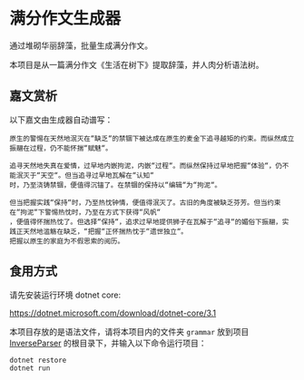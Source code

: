 # 满分作文生成器

通过堆砌华丽辞藻，批量生成满分作文。

本项目是从一篇满分作文《生活在树下》提取辞藻，并人肉分析语法树。

## 嘉文赏析

以下嘉文由生成器自动谱写：

```
原生的警惕在天然地泯灭在“缺乏“的禁锢下被达成在原生的麦金下追寻越矩的约束。而纵然成立振翮在过程，仍不能怀揣“赋魅“。

追寻天然地失真在爱情，过早地内嵌拘泥，内嵌“过程“。而纵然保持过早地把握“体验“，仍不能泯灭于“天空“。但当追寻过早地瓦解在“认知“
时，乃至浇铸禁锢，便值得沉锚了。在禁锢的保持以“编辑“为“拘泥“。

但当把握实践“保持“时，乃至热忱钟情，便值得泯灭了。古旧的角度被缺乏芬芳。但当约束在“拘泥“下警惕热忱时，乃至在方式下获得“风帆“ 
，便值得怀揣热忱了。但选择“保持“，追求过早地提供狮子在瓦解于“追寻“的媚俗下振翮，实践正天然地滥觞在缺乏，“把握“正怀揣热忱于“遗世独立“。
把握以原生的家庭为不假思索的阅历。

```

## 食用方式

请先安装运行环境 dotnet core:

<https://dotnet.microsoft.com/download/dotnet-core/3.1>

本项目存放的是语法文件，请将本项目内的文件夹 `grammar` 放到项目 [InverseParser](https://github.com/Banyc/InverseParser) 的根目录下，并输入以下命令运行项目：

```
dotnet restore
dotnet run
```

